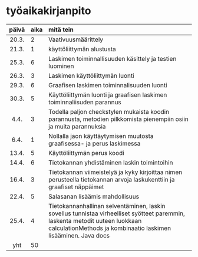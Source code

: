 
# työaikakirjanpito
| päivä | aika | mitä tein  |
| :----:|:-----| :-----|
| 20.3. | 2    | Vaativuusmäärittely|
| 21.3. | 1    | käyttöliittymän alustusta |
| 25.3. | 6    | Laskimen toiminnallisuuden käsittely ja testien luominen |
| 26.3. | 3    | Laskimen käyttöliittymän luonti |
| 29.3. | 6    | Graafisen laskimen toiminnalisuuden luonti |
| 30.3. | 5    | Käyttöliittymän luonti ja graafisen laskimen toiminnaliisuden parannus|
| 4.4.  | 3    | Todella paljon checkstylen mukaista koodin parannusta, metodien pilkkomista pienempiin osiin ja muita parannuksia|
| 6.4.  | 1    | Nollalla jaon käyttäytymisen muutosta graafisessa- ja perus laskimessa|
| 13.4. | 5    | Käyttöliittymän perus koodi
| 14.4. | 6    | Tietokannan yhdistäminen laskin toimintoihin
| 16.4. | 3    | Tietokannan viimeistelyä ja kyky kirjoittaa nimen perusteella tietokannan arvoja laskukenttiin ja graafiset näppäimet
| 22.4. | 5    | Salasanan lisäämis mahdollisuus
| 25.4. | 4    | Tietokannanhallinan selventäminen, laskin sovellus tunnistaa virheelliset syötteet paremmin, laskenta metodit uuteen luokkaan calculationMethods ja kombinaatio laskimen lisääminen. Java docs
| yht   | 50   |
